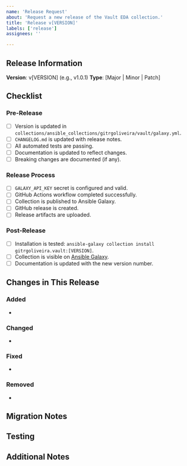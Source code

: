 ```yaml
---
name: 'Release Request'
about: 'Request a new release of the Vault EDA collection.'
title: 'Release v[VERSION]'
labels: ['release']
assignees: ''

---
```


## Release Information

**Version**: v[VERSION] (e.g., v1.0.1)
**Type**: [Major | Minor | Patch]

## Checklist

### Pre-Release
- [ ] Version is updated in `collections/ansible_collections/gitrgoliveira/vault/galaxy.yml`.
- [ ] `CHANGELOG.md` is updated with release notes.
- [ ] All automated tests are passing.
- [ ] Documentation is updated to reflect changes.
- [ ] Breaking changes are documented (if any).

### Release Process
- [ ] `GALAXY_API_KEY` secret is configured and valid.
- [ ] GitHub Actions workflow completed successfully.
- [ ] Collection is published to Ansible Galaxy.
- [ ] GitHub release is created.
- [ ] Release artifacts are uploaded.

### Post-Release
- [ ] Installation is tested: `ansible-galaxy collection install gitrgoliveira.vault:[VERSION]`.
- [ ] Collection is visible on [Ansible Galaxy](https://galaxy.ansible.com/gitrgoliveira/vault).
- [ ] Documentation is updated with the new version number.

## Changes in This Release

### Added
-

### Changed
-

### Fixed
-

### Removed
-

## Migration Notes

<!-- Provide instructions for users upgrading from previous versions. -->

## Testing

<!-- Describe the testing performed for this release. -->

## Additional Notes

<!-- Include any other relevant information about this release. -->